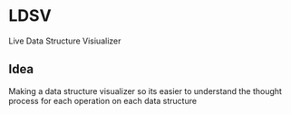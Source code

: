 # LDSV

Live Data Structure Visiualizer

## Idea

Making a data structure visualizer so its easier to understand
the thought process for each operation on each data structure

